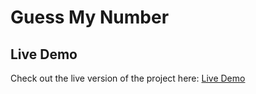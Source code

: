 # Guess My Number

## Live Demo

Check out the live version of the project here: [Live Demo](https://phoemoudom.github.io/guess-number-js/)
